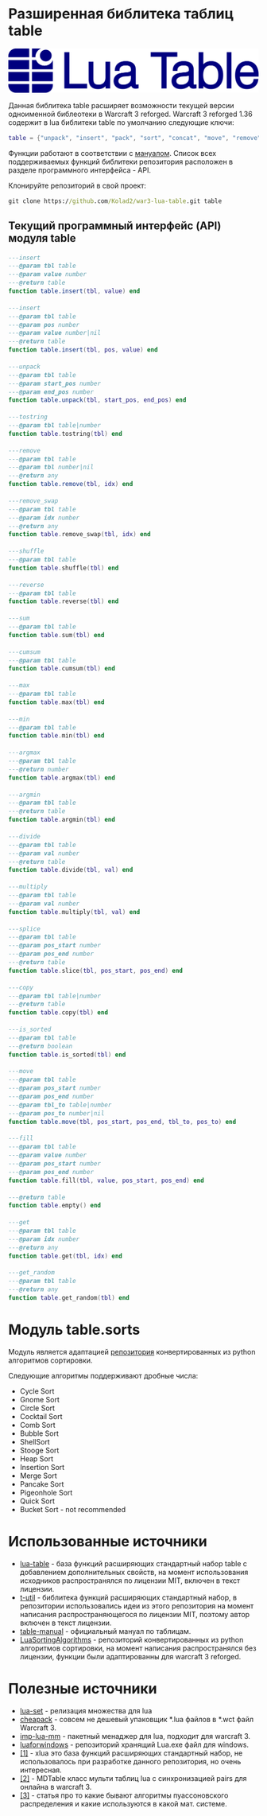 


# Разширенная библитека таблиц table

![](logo/horizontal.svg)

Данная библитека table расширяет возможности текущей версии одноименной библеотеки в Warcraft 3 reforged.
Warcraft 3 reforged 1.36 содержит в lua библитеки table по умолчанию следующие ключи:
```lua
table = {"unpack", "insert", "pack", "sort", "concat", "move", "remove", "unpack"}
```
Функции работают в соответствии с [мануалом](https://www.lua.org/manual/5.4/manual.html#6.6). 
Список всех поддерживаемых функций библитеки репозитория расположен в разделе программного интерфейса - API.

Клонируйте репозиторий в свой проект:
```cmd
git clone https://github.com/Kolad2/war3-lua-table.git table
```

## Текущий программный интерфейс (API) модуля table

```lua
---insert
---@param tbl table
---@param value number
---@return table
function table.insert(tbl, value) end

---insert
---@param tbl table
---@param pos number
---@param value number|nil
---@return table
function table.insert(tbl, pos, value) end

---unpack
---@param tbl table
---@param start_pos number
---@param end_pos number
function table.unpack(tbl, start_pos, end_pos) end

---tostring
---@param tbl table|number
function table.tostring(tbl) end

---remove
---@param tbl table
---@param tbl number|nil
---@return any
function table.remove(tbl, idx) end

---remove_swap
---@param tbl table
---@param idx number
---@return any
function table.remove_swap(tbl, idx) end

---shuffle
---@param tbl table
function table.shuffle(tbl) end

---reverse
---@param tbl table
function table.reverse(tbl) end

---sum
---@param tbl table
function table.sum(tbl) end

---cumsum
---@param tbl table
function table.cumsum(tbl) end

---max
---@param tbl table
function table.max(tbl) end

---min
---@param tbl table
function table.min(tbl) end

---argmax
---@param tbl table
---@return number
function table.argmax(tbl) end

---argmin
---@param tbl table
---@return table
function table.argmin(tbl) end

---divide
---@param tbl table
---@param val number
---@return table
function table.divide(tbl, val) end

---multiply
---@param tbl table
---@param val number
function table.multiply(tbl, val) end

---splice
---@param tbl table
---@param pos_start number
---@param pos_end number
---@return table
function table.slice(tbl, pos_start, pos_end) end

---copy
---@param tbl table|number
---@return table
function table.copy(tbl) end

---is_sorted
---@param tbl table
---@return boolean
function table.is_sorted(tbl) end

---move
---@param tbl table
---@param pos_start number
---@param pos_end number
---@param tbl_to table|number
---@param pos_to number|nil
function table.move(tbl, pos_start, pos_end, tbl_to, pos_to) end

---fill
---@param tbl table
---@param value number
---@param pos_start number
---@param pos_end number
function table.fill(tbl, value, pos_start, pos_end) end

---@return table
function table.empty() end

---get
---@param tbl table
---@param idx number
---@return any
function table.get(tbl, idx) end

---get_random
---@param tbl table
---@return any
function table.get_random(tbl) end
```

# Модуль table.sorts

Модуль является адаптацией [репозитория](https://github.com/DervexDev/LuaSortingAlgorithms)
конвертированных из python алгоритмов сортировки. 

Следующие алгоритмы поддерживают дробные числа:
* Cycle Sort
* Gnome Sort
* Circle Sort
* Cocktail Sort
* Comb Sort
* Bubble Sort
* ShellSort
* Stooge Sort
* Heap Sort
* Insertion Sort
* Merge Sort
* Pancake Sort
* Pigeonhole Sort
* Quick Sort
* Bucket Sort - not recommended

# Использованные источники
- [lua-table](https://github.com/Luca96/lua-table/tree/master) - 
база функций расширяющих стандартный набор table c добавлением дополнительных свойств,
на момент использования исходников распространялся по лицензии MIT, включен в текст лицензии.
- [t-util](https://github.com/loominatrx/t-util/tree/main) - 
библитека функций расширяющих стандартный набор,
в репозитории использовались идеи из этого репозитория на момент написания распространяющегося по лицензии MIT, 
поэтому автор включен в текст лицензии.
- [table-manual](https://www.lua.org/manual/5.4/manual.html#6.6) - 
официальный мануал по таблицам.
- [LuaSortingAlgorithms](https://github.com/DervexDev/LuaSortingAlgorithms) - 
репозиторий конвертированных из python алгоритмов сортировки, 
на момент написания распространялся без лицензии, функции были адаптированны для warcraft 3 reforged.


# Полезные источники
- [lua-set](https://github.com/wscherphof/lua-set/tree/master) - 
релизация множества для lua
- [cheapack](https://github.com/nazarpunk/cheapack) - 
совсем не дешевый упаковщик *.lua файлов в *.wct файл Warcraft 3.
- [imp-lua-mm](https://github.com/Indaxia/imp-lua-mm) - 
пакетный менаджер для lua, подходит для warcraft 3.
- [luaforwindows](https://github.com/rjpcomputing/luaforwindows) - 
репозиторий хранящий Lua.exe файл для windows.
- [[1]](https://github.com/torch/xlua/tree/master) -
xlua это база функций расширяющих стандартный набор, не использовалось при разработке данного репозитория,
но очень интересная.
- [[2]](https://www.hiveworkshop.com/threads/multidimensional-table.353717/) -
MDTable класс мульти таблиц lua с синхронизацией pairs для онлайна в warcraft 3.
- [[3]](https://hpaulkeeler.com/simulating-poisson-random-variables-survey-methods/) - 
статья про то какие бывают алгоритмы пуассоновского распределения и какие используются в какой мат. системе.